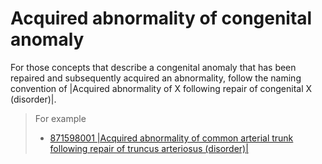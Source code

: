 # Acquired abnormality of congenital anomaly

For those concepts that describe a congenital anomaly that has been repaired and subsequently acquired an abnormality, follow the naming convention of |Acquired abnormality of X following repair of congenital X (disorder)|.

> For example
>
> * [871598001 |Acquired abnormality of common arterial trunk following repair of truncus arteriosus (disorder)|](http://snomed.info/id/871598001)
